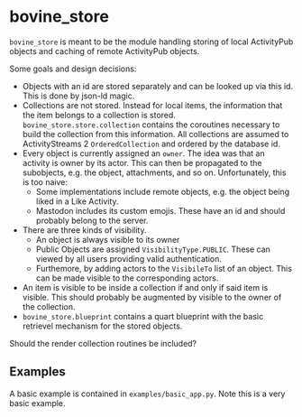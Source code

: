 # bovine_store

`bovine_store` is meant to be the module handling storing of
local ActivityPub objects and caching of remote ActivityPub
objects.

Some goals and design decisions:

- Objects with an id are stored separately and can be looked up via this id. This is done by json-ld magic.
- Collections are not stored. Instead for local items, the information that the item belongs to a collection is stored. `bovine_store.store.collection` contains the coroutines necessary to build the collection from this information. All collections are assumed to ActivityStreams 2 `OrderedCollection` and ordered by the database id.
- Every object is currently assigned an `owner`. The idea was that an activity is owner by its actor. This can then be propagated to the subobjects, e.g. the object, attachments, and so on. Unfortunately, this is too naive:
  - Some implementations include remote objects, e.g. the object being liked in a Like Activity.
  - Mastodon includes its custom emojis. These have an id and should probably belong to the server.
- There are three kinds of visibility.
  - An object is always visible to its owner
  - Public Objects are assigned `VisibilityType.PUBLIC`. These can viewed by all users providing valid authentication.
  - Furthemore, by adding actors to the `VisibileTo` list of an object. This can be made visible to the corresponding actors.
- An item is visible to be inside a collection if and only if said item is visible. This should probably be augmented by visible to the owner of the collection.
- `bovine_store.blueprint` contains a quart blueprint with the basic retrievel mechanism for the stored objects.

Should the render collection routines be included?

## Examples

A basic example is contained in `examples/basic_app.py`. Note
this is a very basic example.
